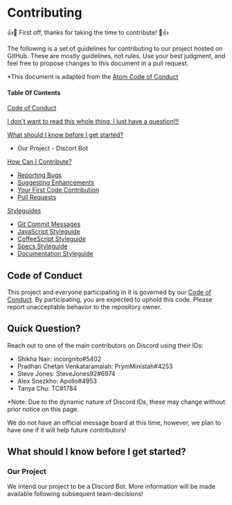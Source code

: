 # Contributing

:+1::tada: First off, thanks for taking the time to contribute! :tada::+1:

The following is a set of guidelines for contributing to our project hosted on GitHub. These are mostly guidelines, not rules. Use your best judgment, and feel free to propose changes to this document in a pull request.

*This document is adapted from the [Atom Code of Conduct](https://github.com/atom/atom/blob/master/CONTRIBUTING.md#code-of-conduct)

#### Table Of Contents

[Code of Conduct](#code-of-conduct)

[I don't want to read this whole thing, I just have a question!!!](#quick-question)

[What should I know before I get started?](#what-should-i-know-before-i-get-started)
  * Our Project - Discort Bot

[How Can I Contribute?](#how-can-i-contribute)
  * [Reporting Bugs](#reporting-bugs)
  * [Suggesting Enhancements](#suggesting-enhancements)
  * [Your First Code Contribution](#your-first-code-contribution)
  * [Pull Requests](#pull-requests)

[Styleguides](#styleguides)
  * [Git Commit Messages](#git-commit-messages)
  * [JavaScript Styleguide](#javascript-styleguide)
  * [CoffeeScript Styleguide](#coffeescript-styleguide)
  * [Specs Styleguide](#specs-styleguide)
  * [Documentation Styleguide](#documentation-styleguide)


## Code of Conduct

This project and everyone participating in it is governed by our [Code of Conduct](CODE_OF_CONDUCT.md). By participating, you are expected to uphold this code. Please report unacceptable behavior to the repository owner.

## Quick Question?

Reach out to one of the main contributors on Discord using their IDs:
* Shikha Nair: incorgnito#5402
* Pradhan Chetan Venkataramaiah: PrymMinistah#4253
* Steve Jones: SteveJones92#6974
* Alex Snezkho: Apollo#4953
* Tanya Chu: TC#1784

*Note: Due to the dynamic nature of Discord IDs, these may change without prior notice on this page.

We do not have an official message board at this time, however, we plan to have one if it will help future contributors!

## What should I know before I get started?

### Our Project

We intend our project to be a Discord Bot. More information will be made available following subsequent team-decisions!
